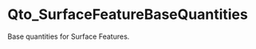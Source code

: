 # Qto_SurfaceFeatureBaseQuantities

Base quantities for Surface Features.
<!-- end of short definition -->

